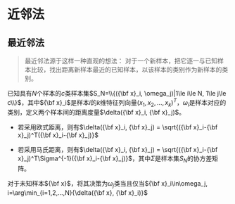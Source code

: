 # 近邻法

## 最近邻法
> 最近邻法源于这样一种直观的想法：
> 对于一个新样本，把它逐一与已知样本比较，找出距离新样本最近的已知样本，以该样本的类别作为新样本的类别。

已知具有$N$个样本的$c$类样本集$S_N=\\{({\bf x}_i, \omega_j)|1\le i\le N, 1\le j\le c\\}$，其中${\bf x}_i$是样本$i$的$k$维特征列向量$(x_1, x_2, ..., x_k)^T$，$\omega_i$是样本对应的类别，定义两个样本间的距离度量$\delta({\bf x}_i, {\bf x}_j)$。

* 若采用欧式距离，则有$\delta({\bf x}_i, {\bf x}_j) = \sqrt{({\bf x}_i-{\bf x}_j)^T({\bf x}_i-{\bf x}_j)}$

* 若采用马氏距离，则有$\delta({\bf x}_i, {\bf x}_j) = \sqrt{({\bf x}_i-{\bf x}_j)^T\Sigma^{-1}({\bf x}_i-{\bf x}_j)}$，其中$\Sigma$是样本集$S_N$的协方差矩阵。

对于未知样本${\bf x}$，将其决策为$\omega_j$类当且仅当${\bf x}_i\in\omega_j, i=\arg\min_{i=1,2,...,N}{\delta({\bf x}, {\bf x}_i)}$
